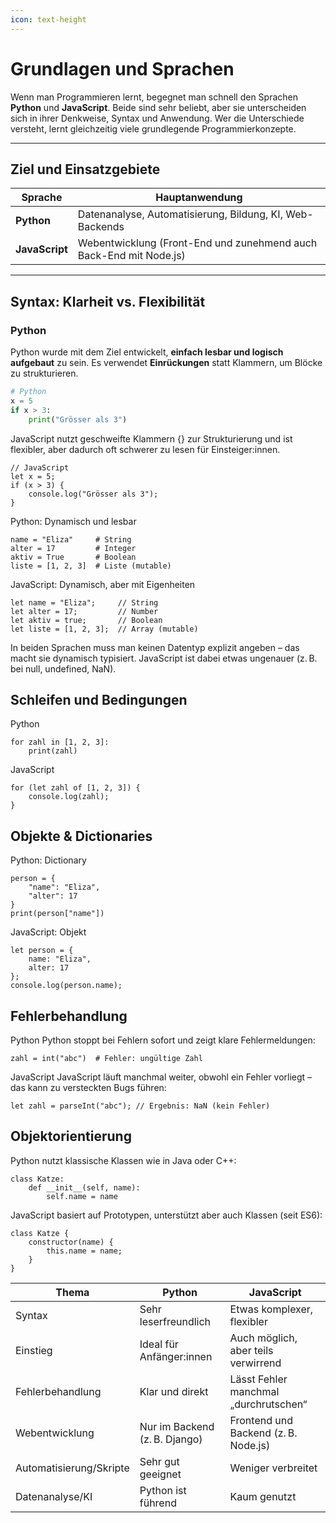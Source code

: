 ```yaml
---
icon: text-height
---
```


# Grundlagen und Sprachen

Wenn man Programmieren lernt, begegnet man schnell den Sprachen **Python** und **JavaScript**. Beide sind sehr beliebt, aber sie unterscheiden sich in ihrer Denkweise, Syntax und Anwendung. Wer die Unterschiede versteht, lernt gleichzeitig viele grundlegende Programmierkonzepte.

***

## Ziel und Einsatzgebiete

| Sprache        | Hauptanwendung                                                     |
| -------------- | ------------------------------------------------------------------ |
| **Python**     | Datenanalyse, Automatisierung, Bildung, KI, Web-Backends           |
| **JavaScript** | Webentwicklung (Front-End und zunehmend auch Back-End mit Node.js) |

***

## Syntax: Klarheit vs. Flexibilität

### Python

Python wurde mit dem Ziel entwickelt, **einfach lesbar und logisch aufgebaut** zu sein. Es verwendet **Einrückungen** statt Klammern, um Blöcke zu strukturieren.

```python
# Python
x = 5
if x > 3:
    print("Grösser als 3")
```

JavaScript nutzt geschweifte Klammern {} zur Strukturierung und ist flexibler, aber dadurch oft schwerer zu lesen für Einsteiger:innen.

```
// JavaScript
let x = 5;
if (x > 3) {
    console.log("Grösser als 3");
}
```

Python: Dynamisch und lesbar

```
name = "Eliza"     # String
alter = 17         # Integer
aktiv = True       # Boolean
liste = [1, 2, 3]  # Liste (mutable)
```

JavaScript: Dynamisch, aber mit Eigenheiten

```
let name = "Eliza";     // String
let alter = 17;         // Number
let aktiv = true;       // Boolean
let liste = [1, 2, 3];  // Array (mutable)
```

In beiden Sprachen muss man keinen Datentyp explizit angeben – das macht sie dynamisch typisiert. JavaScript ist dabei etwas ungenauer (z. B. bei null, undefined, NaN).

## Schleifen und Bedingungen

Python

```
for zahl in [1, 2, 3]:
    print(zahl)
```

JavaScript

```
for (let zahl of [1, 2, 3]) {
    console.log(zahl);
}
```

## Objekte & Dictionaries

Python: Dictionary

```
person = {
    "name": "Eliza",
    "alter": 17
}
print(person["name"])
```

JavaScript: Objekt

```
let person = {
    name: "Eliza",
    alter: 17
};
console.log(person.name);
```

## Fehlerbehandlung

Python Python stoppt bei Fehlern sofort und zeigt klare Fehlermeldungen:

```
zahl = int("abc")  # Fehler: ungültige Zahl
```

JavaScript JavaScript läuft manchmal weiter, obwohl ein Fehler vorliegt – das kann zu versteckten Bugs führen:

```
let zahl = parseInt("abc"); // Ergebnis: NaN (kein Fehler)
```

## Objektorientierung

Python nutzt klassische Klassen wie in Java oder C++:

```
class Katze:
    def __init__(self, name):
        self.name = name
```

JavaScript basiert auf Prototypen, unterstützt aber auch Klassen (seit ES6):

```
class Katze {
    constructor(name) {
        this.name = name;
    }
}
```

| Thema                   | Python                        | JavaScript                            |
| ----------------------- | ----------------------------- | ------------------------------------- |
| Syntax                  | Sehr leserfreundlich          | Etwas komplexer, flexibler            |
| Einstieg                | Ideal für Anfänger:innen      | Auch möglich, aber teils verwirrend   |
| Fehlerbehandlung        | Klar und direkt               | Lässt Fehler manchmal „durchrutschen“ |
| Webentwicklung          | Nur im Backend (z. B. Django) | Frontend und Backend (z. B. Node.js)  |
| Automatisierung/Skripte | Sehr gut geeignet             | Weniger verbreitet                    |
| Datenanalyse/KI         | Python ist führend            | Kaum genutzt                          |
